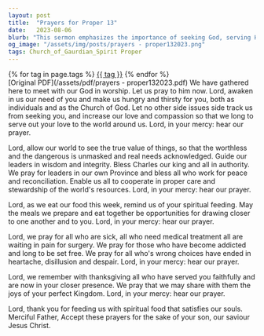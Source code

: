 ```yaml
---
layout: post
title:  "Prayers for Proper 13"
date:   2023-08-06
blurb: "This sermon emphasizes the importance of seeking God, serving His love to the world, and praying for the world's leaders, the sick, and those in despair. It ends with a prayer of thanksgiving for spiritual nourishment and a plea for acceptance of these prayers in the name of Jesus Christ."
og_image: "/assets/img/posts/prayers - proper132023.png"
tags: Church_of_Gaurdian_Spirit Proper
---    
```

<div class="tag-pills">
    {% for tag in page.tags %}
    <a href="{{ site.baseurl }}/tag/{{ tag | slugify }}" class="tag-pill">{{ tag }}</a>
    {% endfor %}
</div>
[Original PDF](/assets/pdf/prayers - proper132023.pdf)
We have gathered here to meet with our God in worship. Let us pray to him now. Lord, awaken in us our need of you and make us hungry and thirsty for you, both as individuals and as the Church of God. Let no other side issues side track us from seeking you, and increase our love and compassion so that we long to serve out your love to the world around us. Lord, in your mercy: hear our prayer.

Lord, allow our world to see the true value of things, so that the worthless and the dangerous is unmasked and real needs acknowledged. Guide our leaders in wisdom and integrity. Bless Charles our king and all in authority. We pray for leaders in our own Province and bless all who work for peace and reconciliation. Enable us all to cooperate in proper care and stewardship of the world's resources. Lord, in your mercy: hear our prayer.

Lord, as we eat our food this week, remind us of your spiritual feeding. May the meals we prepare and eat together be opportunities for drawing closer to one another and to you. Lord, in your mercy: hear our prayer.

Lord, we pray for all who are sick, all who need medical treatment all are waiting in pain for surgery. We pray for those who have become addicted and long to be set free. We pray for all who's wrong choices have ended in heartache, disillusion and despair. Lord, in your mercy: hear our prayer.

Lord, we remember with thanksgiving all who have served you faithfully and are now in your closer presence. We pray that we may share with them the joys of your perfect Kingdom. Lord, in your mercy: hear our prayer.

Lord, thank you for feeding us with spiritual food that satisfies our souls. Merciful Father, Accept these prayers for the sake of your son, our saviour Jesus Christ.
